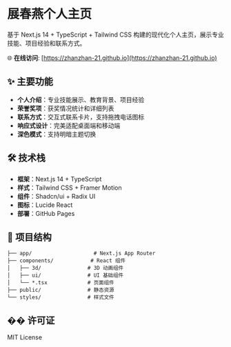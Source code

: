 # 展春燕个人主页

基于 Next.js 14 + TypeScript + Tailwind CSS 构建的现代化个人主页，展示专业技能、项目经验和联系方式。

🌐 **在线访问**: [https://zhanzhan-21.github.io](https://zhanzhan-21.github.io)

## ✨ 主要功能

- **个人介绍**：专业技能展示、教育背景、项目经验
- **荣誉奖项**：获奖情况统计和详细列表
- **联系方式**：交互式联系卡片，支持拖拽电话图标
- **响应式设计**：完美适配桌面端和移动端
- **深色模式**：支持明暗主题切换

## 🛠️ 技术栈

- **框架**：Next.js 14 + TypeScript
- **样式**：Tailwind CSS + Framer Motion
- **组件**：Shadcn/ui + Radix UI
- **图标**：Lucide React
- **部署**：GitHub Pages


## 📁 项目结构

```
├── app/                    # Next.js App Router
├── components/            # React 组件
│   ├── 3d/               # 3D 动画组件
│   ├── ui/               # UI 基础组件
│   └── *.tsx             # 页面组件
├── public/               # 静态资源
└── styles/               # 样式文件
```

## �� 许可证

MIT License
